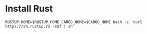 





# Install Rust

```
RUSTUP_HOME=$RUSTUP_HOME CARGO_HOME=$CARGO_HOME bash -c 'curl https://sh.rustup.rs -sSf | sh'
```
